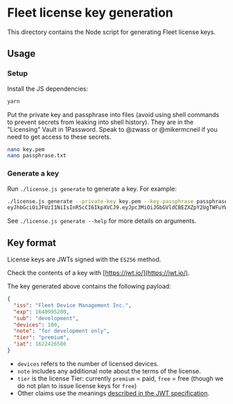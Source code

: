 # Fleet license key generation

This directory contains the Node script for generating Fleet license keys.

## Usage

### Setup

Install the JS dependencies:

```sh
yarn
```

Put the private key and passphrase into files (avoid using shell commands to prevent secrets from leaking into shell history). They are in the "Licensing" Vault in 1Password. Speak to @zwass or @mikermcneil if you need to get access to these secrets.

```sh
nano key.pem
nano passphrase.txt
```

### Generate a key

Run `./license.js generate` to generate a key. For example:

```sh
./license.js generate --private-key key.pem --key-passphrase passphrase.txt --expiration 2022-01-01 --customer test --devices 100 --note 'for development only'
eyJhbGciOiJFUzI1NiIsInR5cCI6IkpXVCJ9.eyJpc3MiOiJGbGVldCBEZXZpY2UgTWFuYWdlbWVudCBJbmMuIiwiZXhwIjoxNjQwOTk1MjAwLCJzdWIiOiJkZXZlbG9wbWVudCIsImRldmljZXMiOjEwMCwibm90ZSI6ImZvciBkZXZlbG9wbWVudCBvbmx5IiwidGllciI6ImJhc2ljIiwiaWF0IjoxNjIyNDI2NTg2fQ.WmZ0kG4seW3IrNvULCHUPBSfFdqj38A_eiXdV_DFunMHechjHbkwtfkf1J6JQJoDyqn8raXpgbdhafDwv3rmDw
```

See `./license.js generate --help` for more details on arguments.

## Key format

License keys are JWTs signed with the `ES256` method.

Check the contents of a key with [https://jwt.io/](https://jwt.io/).

The key generated above contains the following payload:

```json
{
  "iss": "Fleet Device Management Inc.",
  "exp": 1640995200,
  "sub": "development",
  "devices": 100,
  "note": "for development only",
  "tier": "premium",
  "iat": 1622426586
}
```

- `devices` refers to the number of licensed devices.
- `note` includes any additional note about the terms of the license.
- `tier` is the license Tier: currently `premium` = paid, `free` = free (though we do not plan to issue license keys for `free`)
- Other claims use the meanings [described in the JWT specification](https://datatracker.ietf.org/doc/html/rfc7519#section-4.1).
